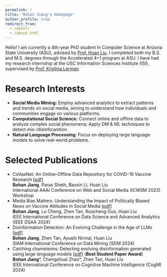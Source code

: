```yaml
---
permalink: /
title: "Bohan Jiang's Homepage"
author_profile: true
redirect_from: 
  - /about/
  - /about.html
---
```


Hello! I am currently a 4th-year PhD student in Computer Science at Arizona State University (ASU), advised by [Prof. Huan Liu](https://www.public.asu.edu/~huanliu/). I completed both my B.S. and M.S. degrees through the Accelerated 4+1 program at ASU. I have had my research internship at the USC Information Sciences Institute (ISI), supervised by [Prof. Kristina Lerman](https://www.isi.edu/people-lerman/).


Research Interests
======
* **Social Media Mining:** Employ advanced analytics to extract patterns and trends on social media, aiming to understand how individuals and communities engage on various platforms.  
* **Computational Social Science:** Connect online and offline data to analyze complex social phenomena; Apply DM & ML techniques to detect mis-/disinforamtion.
* **Natural Language Processing:** Focus on deploying large language models to solve real-world problems.


Selected Publications
======
* CoVaxNet: An Online-Offline Data Repository for COVID-19 Vaccine Research [[pdf]](https://workshop-proceedings.icwsm.org/pdf/2023_07.pdf)  
  **Bohan Jiang**, Paras Sheth, Baoxin Li, Huan Liu  
  International AAAI Conference on Web and Social Media (ICWSM 2023) Workshop
* Media Bias Matters: Understanding the Impact of Politically Biased News on Vaccine Attitudes in Social Media [[pdf]](https://ieeexplore.ieee.org/document/10722800?denied=)  
  **Bohan Jiang**, Lu Cheng, Zhen Tan, Ruocheng Guo, Huan Liu  
  IEEE International Conference on Data Science and Advanced Analytics (IEEE DSAA 2024)
* Disinformation Detection: An Evolving Challenge in the Age of LLMs [[pdf]](https://epubs.siam.org/doi/pdf/10.1137/1.9781611978032.50)  
  **Bohan Jiang**, Zhen Tan, Ayushi Nirmal, Huan Liu  
  SIAM International Conference on Data Mining (SDM 2024)
* Catching chameleons: Detecting evolving disinformation generated using large language models [[pdf]](https://arxiv.org/pdf/2406.17992) (**Best Student Paper Award**)  
  **Bohan Jiang***, Chengshuai Zhao*, Zhen Tan, Huan Liu  
  IEEE International Conference on Cognitive Machine Intelligence (CogMI 2024)

